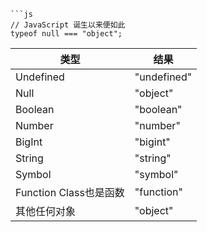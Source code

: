 
```
```js
// JavaScript 诞生以来便如此
typeof null === "object";
```


|类型|结果|
|---|---|
|Undefined|"undefined"|
|Null|"object"|
|Boolean|"boolean"|
|Number|"number"|
|BigInt|"bigint"|
|String|"string"|
|Symbol|"symbol"|
|Function Class也是函数|"function"|
|其他任何对象|"object"|
